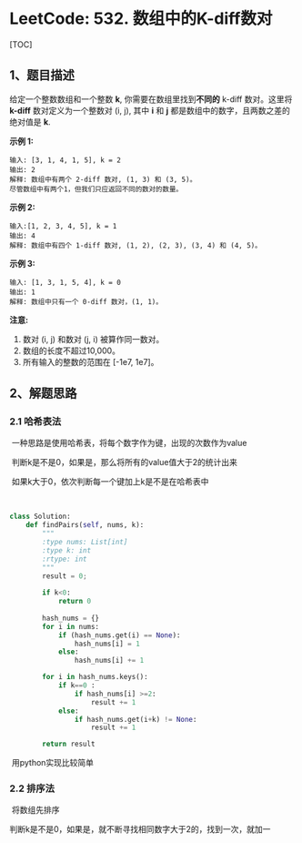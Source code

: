 # LeetCode: 532. 数组中的K-diff数对

[TOC]

## 1、题目描述



给定一个整数数组和一个整数 **k**, 你需要在数组里找到**不同的** k-diff 数对。这里将 **k-diff** 数对定义为一个整数对 (i, j), 其中 **i** 和 **j** 都是数组中的数字，且两数之差的绝对值是 **k**.

**示例 1:**

```
输入: [3, 1, 4, 1, 5], k = 2
输出: 2
解释: 数组中有两个 2-diff 数对, (1, 3) 和 (3, 5)。
尽管数组中有两个1，但我们只应返回不同的数对的数量。
```

**示例 2:**

```
输入:[1, 2, 3, 4, 5], k = 1
输出: 4
解释: 数组中有四个 1-diff 数对, (1, 2), (2, 3), (3, 4) 和 (4, 5)。
```

**示例 3:**

```
输入: [1, 3, 1, 5, 4], k = 0
输出: 1
解释: 数组中只有一个 0-diff 数对，(1, 1)。
```

**注意:**

1. 数对 (i, j) 和数对 (j, i) 被算作同一数对。
2. 数组的长度不超过10,000。
3. 所有输入的整数的范围在 [-1e7, 1e7]。



## 2、解题思路

### 2.1 哈希表法

​	一种思路是使用哈希表，将每个数字作为键，出现的次数作为value

​	判断k是不是0，如果是，那么将所有的value值大于2的统计出来

​	如果k大于0，依次判断每一个键加上k是不是在哈希表中

​	

```python
class Solution:
    def findPairs(self, nums, k):
        """
        :type nums: List[int]
        :type k: int
        :rtype: int
        """
        result = 0;
        
        if k<0:
            return 0
        
        hash_nums = {}
        for i in nums:
            if (hash_nums.get(i) == None):
                hash_nums[i] = 1
            else:
                hash_nums[i] += 1

        for i in hash_nums.keys():
            if k==0 :
                if hash_nums[i] >=2:
                    result += 1
            else:
                if hash_nums.get(i+k) != None:
                    result += 1

        return result
```

​	用python实现比较简单



### 2.2 排序法

​	将数组先排序

​	判断k是不是0，如果是，就不断寻找相同数字大于2的，找到一次，就加一

